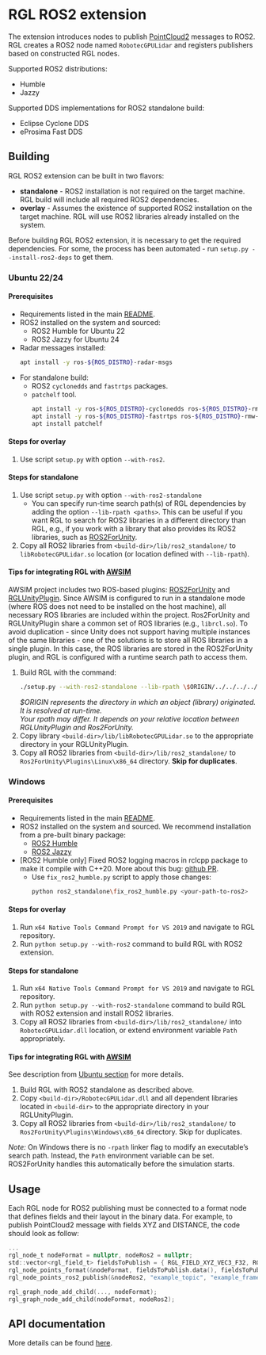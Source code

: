 # RGL ROS2 extension

The extension introduces nodes to publish [PointCloud2](https://docs.ros2.org/foxy/api/sensor_msgs/msg/PointCloud2.html) messages to ROS2. RGL creates a ROS2 node named `RobotecGPULidar` and registers publishers based on constructed RGL nodes.

Supported ROS2 distributions:
- Humble
- Jazzy

Supported DDS implementations for ROS2 standalone build:
- Eclipse Cyclone DDS
- eProsima Fast DDS

## Building

RGL ROS2 extension can be built in two flavors:

- **standalone** - ROS2 installation is not required on the target machine. RGL build will include all required ROS2 dependencies.
- **overlay** - Assumes the existence of supported ROS2 installation on the target machine. RGL will use ROS2 libraries already installed on the system.

Before building RGL ROS2 extension, it is necessary to get the required dependencies.
For some, the process has been automated - run `setup.py --install-ros2-deps` to get them.

### Ubuntu 22/24

#### Prerequisites

- Requirements listed in the main [README](../README.md#building-on-ubuntu-2224).
- ROS2 installed on the system and sourced:
  - ROS2 Humble for Ubuntu 22
  - ROS2 Jazzy for Ubuntu 24
- Radar messages installed:
  ```bash
  apt install -y ros-${ROS_DISTRO}-radar-msgs
  ```
- For standalone build:
  - ROS2 `cyclonedds` and `fastrtps` packages.
  - `patchelf` tool.
    ```bash
    apt install -y ros-${ROS_DISTRO}-cyclonedds ros-${ROS_DISTRO}-rmw-cyclonedds-cpp
    apt install -y ros-${ROS_DISTRO}-fastrtps ros-${ROS_DISTRO}-rmw-fastrtps-cpp
    apt install patchelf
    ```

#### Steps for overlay
1. Use script `setup.py` with option `--with-ros2`.

#### Steps for standalone
1. Use script `setup.py` with option `--with-ros2-standalone`
    - You can specify run-time search path(s) of RGL dependencies by adding the option `--lib-rpath <paths>`. This can be useful if you want RGL to search for ROS2 libraries in a different directory than RGL, e.g., if you work with a library that also provides its ROS2 libraries, such as [ROS2ForUnity](https://github.com/RobotecAI/ros2-for-unity).
2. Copy all ROS2 libraries from `<build-dir>/lib/ros2_standalone/` to `libRobotecGPULidar.so` location (or location defined with `--lib-rpath`).

#### Tips for integrating RGL with [AWSIM](https://github.com/tier4/AWSIM/tree/main)

AWSIM project includes two ROS-based plugins: [ROS2ForUnity](https://github.com/RobotecAI/ros2-for-unity) and [RGLUnityPlugin](https://github.com/tier4/AWSIM/tree/main/Assets/RGLUnityPlugin). Since AWSIM is configured to run in a standalone mode (where ROS does not need to be installed on the host machine), all necessary ROS libraries are included within the project.
Ros2ForUnity and RGLUnityPlugin share a common set of ROS libraries (e.g., `librcl.so`).
To avoid duplication - since Unity does not support having multiple instances of the same libraries - one of the solutions is to store all ROS libraries in a single plugin.
In this case, the ROS libraries are stored in the ROS2ForUnity plugin, and RGL is configured with a runtime search path to access them.

1. Build RGL with the command:
    ```bash
    ./setup.py --with-ros2-standalone --lib-rpath \$ORIGIN/../../../../Ros2ForUnity/Plugins/Linux/x86_64/
    ```
    *$ORIGIN represents the directory in which an object (library) originated. It is resolved at run-time.*\
    *Your rpath may differ. It depends on your relative location between RGLUnityPlugin and Ros2ForUnity.*
2. Copy library `<build-dir>/lib/libRobotecGPULidar.so` to the appropriate directory in your RGLUnityPlugin.
3. Copy all ROS2 libraries from `<build-dir>/lib/ros2_standalone/` to `Ros2ForUnity\Plugins\Linux\x86_64` directory. **Skip for duplicates**.

### Windows

#### Prerequisites

- Requirements listed in the main [README](../README.md#building-on-windows).
- ROS2 installed on the system and sourced. We recommend installation from a pre-built binary package:
  - [ROS2 Humble](https://docs.ros.org/en/humble/Installation/Windows-Install-Binary.html)
  - [ROS2 Jazzy](https://docs.ros.org/en/jazzy/Installation/Windows-Install-Binary.html)
- [ROS2 Humble only] Fixed ROS2 logging macros in rclcpp package to make it compile with C++20. More about this bug: [github PR](https://github.com/ros2/rclcpp/pull/2063).
  - Use `fix_ros2_humble.py` script to apply those changes:
    ```bash
    python ros2_standalone\fix_ros2_humble.py <your-path-to-ros2>
    ```

#### Steps for overlay
1. Run `x64 Native Tools Command Prompt for VS 2019` and navigate to RGL repository.
2. Run `python setup.py --with-ros2` command to build RGL with ROS2 extension.

#### Steps for standalone
1. Run `x64 Native Tools Command Prompt for VS 2019` and navigate to RGL repository.
2. Run `python setup.py --with-ros2-standalone` command to build RGL with ROS2 extension and install ROS2 libraries.
3. Copy all ROS2 libraries from `<build-dir>/lib/ros2_standalone/` into `RobotecGPULidar.dll` location, or extend environment variable `Path` appropriately.

#### Tips for integrating RGL with [AWSIM](https://github.com/tier4/AWSIM/tree/main)

See description from [Ubuntu section](#tips-for-integrating-rgl-with-awsim) for more details.

1. Build RGL with ROS2 standalone as described above.
2. Copy `<build-dir>/RobotecGPULidar.dll` and all dependent libraries located in `<build-dir>` to the appropriate directory in your RGLUnityPlugin.
3. Copy all ROS2 libraries from `<build-dir>/lib/ros2_standalone/` to `Ros2ForUnity\Plugins\Windows\x86_64` directory. Skip for duplicates.

*Note:* On Windows there is no `-rpath` linker flag to modify an executable’s search path. Instead, the `Path` environment variable can be set. ROS2ForUnity handles this automatically before the simulation starts.

## Usage

Each RGL node for ROS2 publishing must be connected to a format node that defines fields and their layout in the binary data. For example, to publish PointCloud2 message with fields XYZ and DISTANCE, the code should look as follow:
```c
...
rgl_node_t nodeFormat = nullptr, nodeRos2 = nullptr;
std::vector<rgl_field_t> fieldsToPublish = { RGL_FIELD_XYZ_VEC3_F32, RGL_FIELD_DISTANCE_F32 };
rgl_node_points_format(&nodeFormat, fieldsToPublish.data(), fieldsToPublish.size())
rgl_node_points_ros2_publish(&nodeRos2, "example_topic", "example_frame");

rgl_graph_node_add_child(..., nodeFormat);
rgl_graph_node_add_child(nodeFormat, nodeRos2);
```

## API documentation

More details can be found [here](../include/rgl/api/extensions/ros2.h).
